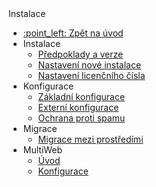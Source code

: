  <div class="sidebar-section">Instalace</div>

- [:point\_left: Zpět na úvod](/?back)
- Instalace
  - [Předpoklady a verze](/install/versions.md)
  - [Nastavení nové instalace](/install/setup/README.md)
  - [Nastavení licenčního čísla](/install/license/README.md)
- Konfigurace
  - [Základní konfigurace](/install/config/README.md)
  - [Externí konfigurace](/install/external-configuration.md)
  - [Ochrana proti spamu](/install/config/spam-protection.md)
- Migrace
  - [Migrace mezi prostředími](/install/migrate-dev-prod.md)
- MultiWeb
  - [Úvod](/install/multiweb/README.md)
  - [Konfigurace](/install/multiweb/config.md)
